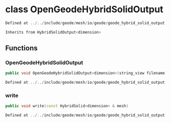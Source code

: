 # class OpenGeodeHybridSolidOutput

```cpp
Defined at ../../include/geode/mesh/io/geode/geode_hybrid_solid_output.h#32
```

```cpp
Inherits from HybridSolidOutput<dimension>
```



## Functions

### OpenGeodeHybridSolidOutput

```cpp
public void OpenGeodeHybridSolidOutput<dimension>(string_view filename)
```

```cpp
Defined at ../../include/geode/mesh/io/geode/geode_hybrid_solid_output.h#32
```

### write

```cpp
public void write(const HybridSolid<dimension> & mesh)
```

```cpp
Defined at ../../include/geode/mesh/io/geode/geode_hybrid_solid_output.h#32
```




